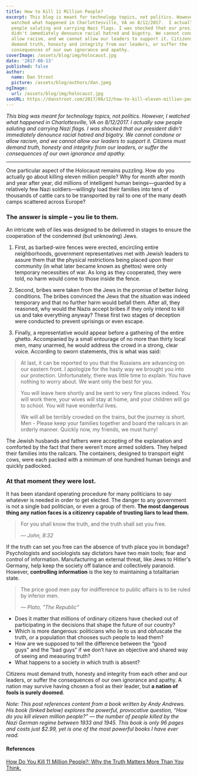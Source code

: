 ```yaml
---
title: How to Kill 11 Million People?
excerpt: This blog is meant for technology topics, not politics. However, I
  watched what happened in Charlottesville, VA on 8/12/2017.  I actually saw
  people saluting and carrying Nazi flags. I was shocked that our president
  didn't immediately denounce racial hatred and bigotry. We cannot condone or
  allow racism, and we cannot allow our leaders to support it. Citizens must
  demand truth, honesty and integrity from our leaders, or suffer the
  consequences of our own ignorance and apathy.
coverImage: /assets/blog/img/holocaust.jpg
date: '2017-08-13'
published: false
author:
  name: Dan Stroot
  picture: /assets/blog/authors/dan.jpeg
ogImage:
  url: /assets/blog/img/holocaust.jpg
seoURL: https://danstroot.com/2017/08/12/how-to-kill-eleven-million-people/
---
```


_This blog was meant for technology topics, not politics. However, I watched what happened in Charlottesville, VA on 8/12/2017. I actually saw people saluting and carrying Nazi flags. I was shocked that our president didn't immediately denounce racial hatred and bigotry. We cannot condone or allow racism, and we cannot allow our leaders to support it. Citizens must demand truth, honesty and integrity from our leaders, or suffer the consequences of our own ignorance and apathy._

<hr>

One particular aspect of the Holocaust remains puzzling. How do you actually go about killing eleven million people? Why for month after month and year after year, did millions of intelligent human beings—guarded by a relatively few Nazi soldiers—willingly load their families into tens of thousands of cattle cars to be transported by rail to one of the many death camps scattered across Europe?

### The answer is simple – **you lie to them**.

An intricate web of lies was designed to be delivered in stages to ensure the cooperation of the condemned (but unknowing) Jews.

1. First, as barbed-wire fences were erected, encircling entire neighborhoods, government representatives met with Jewish leaders to assure them that the physical restrictions being placed upon their community (in what later became known as ghettos) were only temporary necessities of war. As long as they cooperated, they were told, no harm would come to those inside the fence.

2. Second, bribes were taken from the Jews in the promise of better living conditions. The bribes convinced the Jews that the situation was indeed temporary and that no further harm would befall them. After all, they reasoned, why would the Nazis accept bribes if they only intend to kill us and take everything anyway? These first two stages of deception were conducted to prevent uprisings or even escape.

3. Finally, a representative would appear before a gathering of the entire ghetto. Accompanied by a small entourage of no more than thirty local men, many unarmed, he would address the crowd in a strong, clear voice. According to sworn statements, this is what was said:

> At last, it can be reported to you that the Russians are advancing on our eastern front. I apologize for the hasty way we brought you into our protection. Unfortunately, there was little time to explain. You have nothing to worry about. We want only the best for you.
>
> You will leave here shortly and be sent to very fine places indeed. You will work there, your wives will stay at home, and your children will go to school. You will have wonderful lives.
>
> We will all be terribly crowded on the trains, but the journey is short. Men - Please keep your families together and board the railcars in an orderly manner. Quickly now, my friends, we must hurry!

The Jewish husbands and fathers were accepting of the explanation and comforted by the fact that there weren’t more armed soldiers. They helped their families into the railcars. The containers, designed to transport eight cows, were each packed with a minimum of one hundred human beings and quickly padlocked.

### At that moment they were lost.

It has been standard operating procedure for many politicians to say whatever is needed in order to get elected. The danger to any government is not a single bad politician, or even a group of them. **The most dangerous thing any nation faces is a citizenry capable of trusting liars to lead them.**

> For you shall know the truth, and the truth shall set you free.
>
> <cite>&mdash; John, 8:32</cite>

If the truth can set you free can the absence of truth place you in bondage? Psychologists and sociologists say dictators have two main tools; fear and control of information. Manufacturing an external threat, like Jews to Hitler's Germany, help keep the society off balance and collectively paranoid. However, **controlling information** is the key to maintaining a totalitarian state.

> The price good men pay for indifference to public affairs is to be ruled by inferior men.
>
> <cite>&mdash; Plato, "The Republic"</cite>

- Does it matter that millions of ordinary citizens have checked out of participating in the decisions that shape the future of our country?
- Which is more dangerous: politicians who lie to us and obfuscate the truth, or a population that chooses such people to lead them?
- How are we supposed to tell the difference between the “good guys" and the “bad guys” if we don’t have an objective and shared way of seeing and measuring truth?
- What happens to a society in which truth is absent?

Citizens must demand truth, honesty and integrity from each other and our leaders, or suffer the consequences of our own ignorance and apathy. A nation may survive having chosen a fool as their leader, but **a nation of fools is surely doomed**.

<span class="small">_Note: This post references content from a book written by Andy Andrews. His book (linked below) explores the powerful, provocative question, “How do you kill eleven million people?” — the number of people killed by the Nazi German regime between 1933 and 1945. This book is only 96 pages and costs just $2.99, yet is one of the most powerful books I have ever read._</span>

#### References

[How Do You Kill 11 Million People?: Why the Truth Matters More Than You Think.](https://www.amazon.com/dp/B005ENBA3E/ref=dp-kindle-redirect?_encoding=UTF8&btkr=1)
